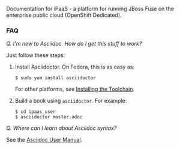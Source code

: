 Documentation for iPaaS - a platform for running JBoss Fuse on the enterprise public cloud (OpenShift Dedicated).

### FAQ

*Q. I'm new to Asciidoc. How do I get this stuff to work?*

Just follow these steps:

1.  Install Asciidoctor. On Fedora, this is as easy as:

        $ sudo yum install asciidoctor
    For other platforms, see [Installing the Toolchain](http://asciidoctor.org/docs/install-toolchain/).
2.  Build a book using `asciidoctor`. For example:

        $ cd ipaas_user
        $ asciidoctor master.adoc

*Q. Where can I learn about Asciidoc syntax?*

See the [Asciidoc User Manual](http://asciidoctor.org/docs/user-manual/).
